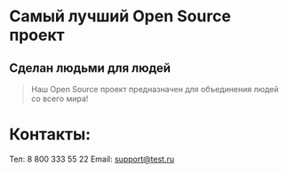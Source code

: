 # Самый лучший Open Source проект

## Сделан людьми для людей

> Наш Open Source проект предназначен для объединения людей со всего мира!

# Контакты:
Тел: 8 800 333 55 22
Email: support@test.ru
